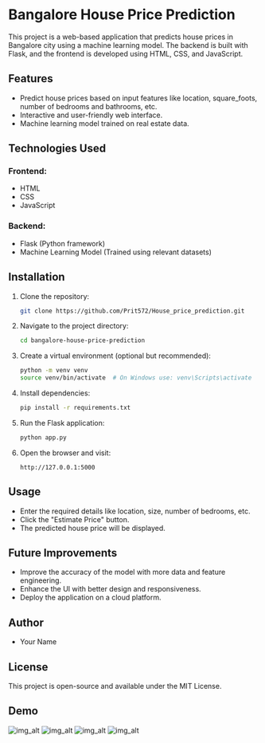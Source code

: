# Bangalore House Price Prediction

This project is a web-based application that predicts house prices in Bangalore city using a machine learning model. The backend is built with Flask, and the frontend is developed using HTML, CSS, and JavaScript.

## Features
- Predict house prices based on input features like location, square_foots, number of bedrooms and bathrooms, etc.
- Interactive and user-friendly web interface.
- Machine learning model trained on real estate data.

## Technologies Used
### Frontend:
- HTML
- CSS
- JavaScript

### Backend:
- Flask (Python framework)
- Machine Learning Model (Trained using relevant datasets)

## Installation
1. Clone the repository:
   ```bash
   git clone https://github.com/Prit572/House_price_prediction.git
   ```
2. Navigate to the project directory:
   ```bash
   cd bangalore-house-price-prediction
   ```
3. Create a virtual environment (optional but recommended):
   ```bash
   python -m venv venv
   source venv/bin/activate  # On Windows use: venv\Scripts\activate
   ```
4. Install dependencies:
   ```bash
   pip install -r requirements.txt
   ```
5. Run the Flask application:
   ```bash
   python app.py
   ```
6. Open the browser and visit:
   ```
   http://127.0.0.1:5000
   ```

## Usage
- Enter the required details like location, size, number of bedrooms, etc.
- Click the "Estimate Price" button.
- The predicted house price will be displayed.


## Future Improvements
- Improve the accuracy of the model with more data and feature engineering.
- Enhance the UI with better design and responsiveness.
- Deploy the application on a cloud platform.

## Author
- Your Name

## License
This project is open-source and available under the MIT License.


## Demo

![img_alt](https://github.com/Prit572/House_price_prediction/blob/657c545865d23c229b333b64ef739c4b9e59ed8e/Bangalore_House_Price_Prediction/assert/Screenshot%202025-03-02%20121746.png)
![img_alt](https://github.com/Prit572/House_price_prediction/blob/657c545865d23c229b333b64ef739c4b9e59ed8e/Bangalore_House_Price_Prediction/assert/Screenshot%202025-03-02%20121807.png)
![img_alt](https://github.com/Prit572/House_price_prediction/blob/657c545865d23c229b333b64ef739c4b9e59ed8e/Bangalore_House_Price_Prediction/assert/Screenshot%202025-03-02%20121841.png)
![img_alt](https://github.com/Prit572/House_price_prediction/blob/657c545865d23c229b333b64ef739c4b9e59ed8e/Bangalore_House_Price_Prediction/assert/Screenshot%202025-03-02%20121907.png)
